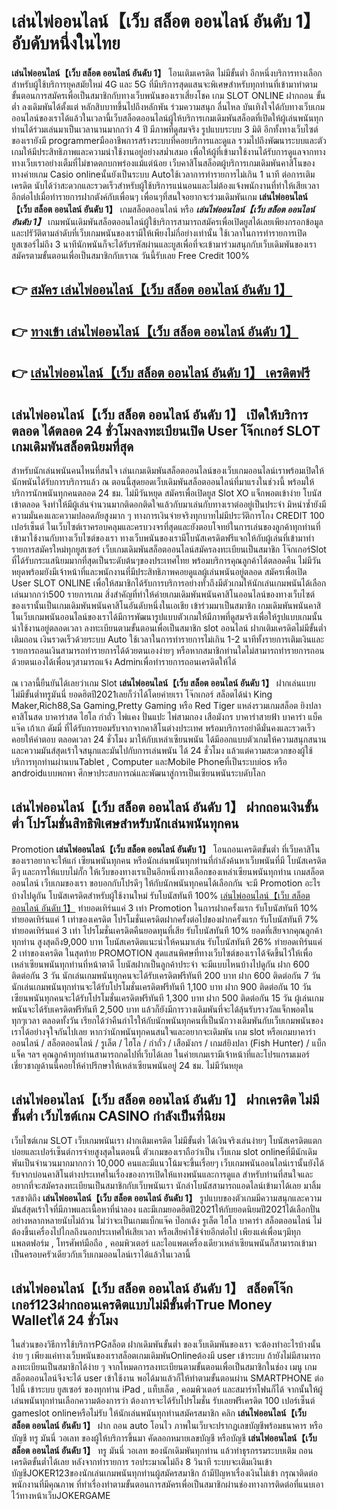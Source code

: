 # เล่นไพ่ออนไลน์【เว็บ สล็อต ออนไลน์ อันดับ 1】  อับดับหนึ่งในไทย 

**เล่นไพ่ออนไลน์【เว็บ สล็อต ออนไลน์ อันดับ 1】** โอนเติมเครดิต ไม่มีขั้นต่ำ  อีกหนึ่งบริการทางเลือกสำหรับผู้ใช้บริการยุคสมัยใหม่ 4G และ 5G ที่มีบริการสุดแสนจะพิเศษสำหรับทุกท่านที่เข้ามาทำตามขั้นตอนการสมัครเพื่อเป็นสมาชิกกับทางเว็บพนันของเราเสี่ยงโชค เกม SLOT ONLINE ฝากถอน ขั้นต่ำ ลงเดิมพันได้ตั้งแต่ หลักสิบบาทขึ้นไปถึงหลักพัน ร่วมความสนุก ลื่นไหล บันเทิงใจได้กับทางเว็บเกมออนไลน์ของเราได้แล้วในเวลานี้เว็บสล็อตออนไลน์ผู้ให้บริการเกมเดิมพันสล็อตที่เปิดให้ผู้เล่นพนันทุกท่านได้ร่วมเล่นมาเป็นเวลานานมากกว่า 4 ปี มีภาพที่ดูสมจริง รูปแบบระบบ 3 มิติ
อีกทั้งทางเว็บไซต์ของเรายังมี programmerมืออาชีพการสร้างระบบที่คอยบริการและดูแล  รวมไปถึงพัฒนาระบบและตัวเกมให้มีประสิทธิภาพและความน่าใช้งานอยู่อย่างสม่ำเสมอ เพื่อให้ผู้ที่เข้ามาใช้งานได้รับการดูแลจากทางทางเว็บเราอย่างเต็มที่ไม่ขาดตกบกพร่องแม้แต่น้อย เว็บคาสิโนสล็อตผู้บริการเกมเดิมพันคาสิโนของทางค่ายเกม Casio onlineนั้นยังเป็นระบบ Autoใช้เวลาการทำรายการไม่เกิน 1 นาที ต่อการเติมเครดิต นับได้ว่าสะดวกและรวดเร็วสำหรับผู้ใช้บริการแน่นอนและไม่ต้องแจ้งพนักงานที่ทำให้เสียเวลาอีกต่อไปเมื่อทำรายการฝากตังค์กับเพื่อนๆ
เพื่อนๆที่สนใจอยากจะร่วมเดิมพันเกม **เล่นไพ่ออนไลน์【เว็บ สล็อต ออนไลน์ อันดับ 1】** เกมสล็อตออนไลน์ หรือ ***เล่นไพ่ออนไลน์【เว็บ สล็อต ออนไลน์ อันดับ 1】*** เกมพนันเดิมพันสล็อตออนไลน์ผู้ใช้บริการสามารถสมัครเพื่อเปิดยูสได้เลยเพียงกรอกข้อมูลและปรัวัติตามลำดับที่เว็บเกมพนันของเรามีให้เพียงไม่กี่อย่างเท่านั้น ใช้เวลาในการทำรายการเปิดยูสเซอร์ไม่ถึง 3 นาทีนักพนันก็จะได้รับรหัสผ่านและยูสเพื่อที่จะเข้ามาร่วมสนุกกับเว็บเดิมพันของเราสมัครตามขั้นตอนเพื่อเป็นสมาชิกกับเราณ วันนี้รับเลย Free Credit 100%

## 👉 [สมัคร เล่นไพ่ออนไลน์【เว็บ สล็อต ออนไลน์ อันดับ 1】](https://archa888.com/)
## 👉 [ทางเข้า เล่นไพ่ออนไลน์【เว็บ สล็อต ออนไลน์ อันดับ 1】](https://archa888.com/)
## 👉 [เล่นไพ่ออนไลน์【เว็บ สล็อต ออนไลน์ อันดับ 1】 เครดิตฟรี](https://archa888.com/)

## เล่นไพ่ออนไลน์【เว็บ สล็อต ออนไลน์ อันดับ 1】 เปิดให้บริการตลอด ได้ตลอด 24 ชั่วโมงลงทะเบียนเปิด User โจ๊กเกอร์ SLOT เกมเดิมพันสล็อตนิยมที่สุด

สำหรับนักเล่นพนันคนไหนที่สนใจ เล่นเกมเดิมพันสล็อตออนไลน์ของเว็บเกมออนไลน์เราพร้อมเปิดให้นักพนันได้รับการบริการแล้ว ณ ตอนนี้สุดยอดเว็บเดิมพันสล็อตออนไลน์ที่มาแรงในช่วงนี้ พร้อมให้บริการนักพนันทุกคนตลอด 24 ชม. ไม่มีวันหยุด สมัครเพื่อเปิดยูส Slot XO แจ็กพอตเข้าง่าย โบนัสเข้าตลอด จึงทำให้มีผู้เล่นจำนวนมากติดอกติดใจแล้วกับมาเล่นกับทางเราต่ออยู่เป็นประจำ มิหนำซ้ำยังมีความมั่นคงและความปลอดภัยสูงมาก ๆ ทางการเงินจ่ายจริงทุกบาทไม่มีประวัติการโกง CREDIT 100 เปอร์เซ็นต์ ในเว็บไซต์เราครอบคลุมและครบวงจรที่สุดและยังตอบโจทย์ในการเล่นของลูกค้าทุกท่านที่เข้ามาใช้งานกับทางเว็บไซต์ของเรา
ทางเว็บพนันของเรามีโบนัสเครดิตฟรีแจกให้กับผู้เล่นที่เข้ามาทำรายการสมัครใหม่ทุกยูสเซอร์ เว็บเกมเดิมพันสล็อตออนไลน์สมัครลงทะเบียนเป็นสมาชิก โจ๊กเกอร์Slot ที่ได้รับกระแสนิยมมากที่สุดเป็นระดับต้นๆของประเทศไทย พร้อมบริการคุณลูกค้าได้ตลอดคืน ไม่มีวันหยุดพร้อมยังมีเจ้าหน้าที่และพนักงานที่มีประสิทธิภาพคอยดูแลผู้เล่นพนันอยู่ตลอด สมัครเพื่อเปิด User SLOT ONLINE เพื่อให้สมาชิกได้รับการบริการอย่างทั่วถึงมีตัวเกมให้นักเล่นเกมพนันได้เลือกเล่นมากกว่า500 รายการเกม
สิ่งสำคัญที่ทำให้ค่ายเกมเดิมพันพนันคาสิโนออนไลน์ของทางเว็บไซต์ของเรานั้นเป็นเกมเดิมพันพนันคาสิโนอันดับหนึ่งในเอเชีย เข้าร่วมมาเป็นสมาชิก  เกมเดิมพันพนันคาสิโนเว็บเกมพนันออนไลน์ของเราได้มีการพัฒนารูปแบบตัวเกมให้มีภาพที่ดูสมจริงเพื่อให้รูปแบบเกมนั้นน่าใช้งานอยู่ตลอดเวลา ลงทะเบียนตามขั้นตอนเพื่อเป็นสมาชิก slot ออนไลน์ ฝากเติมเครดิตไม่มีขั้นต่ำ เติมถอน เงินรวดเร็วด้วยระบบ Auto ใช้เวลาในการทำรายการไม่เกิน 1-2 นาทีทั้งรายการเติมเงินและรายการถอนเงินสามารถทำรายการได้ด้วยตนเองง่ายๆ หรือหากสมาชิกท่านใดไม่สามารถทำรายการถอนด้วยตนเองได้เพื่อนๆสามารถแจ้ง Adminเพื่อทำรายการถอนเครดิตให้ได้

ณ เวลานี้ยืนยันได้เลยว่าเกม Slot **เล่นไพ่ออนไลน์【เว็บ สล็อต ออนไลน์ อันดับ 1】** ฝากเล่นแบบไม่มีขั้นต่ำทรูมันนี่ ยอดฮิตปี2021เลยก็ว่าได้โดยค่ายเรา โจ๊กเกอร์ สล็อตได้นำ  King Maker,Rich88,Sa Gaming,Pretty Gaming หรือ Red Tiger แหล่งรวมเกมสล็อต ยิงปลา คาสิโนสด บาคาร่าสด ไฮโล กำถั่ว ไพ่แคง ปั่นแปะ ไพ่สามกอง เสือมังกร บาคาร่าสายฟ้า บาคาร่า แบ็คแจ๊ค เก้าเก ดัมมี่ ที่ได้รับการยอมรับจากจากคาสิโนต่างประเทศ พร้อมบริการอย่าดีมั่นคงและรวดเร็วคอยให้คำตอบ ตลอดเวลา 24 ชั่วโมง มาให้กับเหล่าเซียนพนัน ได้มีออกแบบตัวเกมให้ความสนุกสนานและความมันส์สุดเร้าใจสนุกและมันไปกับการเล่นพนัน ได้ 24 ชั่วโมง แล้วแต่ความสะดวกของผู้ใช้บริการทุกท่านผ่านบนTablet , Computer และMobile Phoneที่เป็นระบบios หรือ androidแบบพกพา ศึกษาประสบการณ์และพัฒนาสู่การเป็นเซียนพนันระบดับโลก

## เล่นไพ่ออนไลน์【เว็บ สล็อต ออนไลน์ อันดับ 1】 ฝากถอนเงินขั้นต่ำ โปรโมชั่นสิทธิพิเศษสำหรับนักเล่นพนันทุกคน

 Promotion  **เล่นไพ่ออนไลน์【เว็บ สล็อต ออนไลน์ อันดับ 1】** โอนถอนเครดิตขั้นต่ำ ที่เว็บคาสิโนของเราอยากจะให้แก่  เซียนพนันทุกคน หรือนักเล่นพนันทุกท่านที่กำลังค้นหาเว็บพนันที่มี โบนัสเครดิตดีๆ และการให้แบบไม่กั๊ก ให้เว็บของทางเราเป็นอีกหนึ่งทางเลือกของเหล่าเซียนพนันทุกท่าน เกมสล็อตออนไลน์ เว็บเกมของเรา ขอบอกกับโปรดีๆ ให้กับนักพนันทุกคนได้เลือกกัน จะมี Promotion อะไรบ้างไปดูกัน
โบนัสเครดิตสำหรับผู้ใช้งานใหม่ รับโบนัสทันที 100% [เล่นไพ่ออนไลน์【เว็บ สล็อต ออนไลน์ อันดับ 1】](https://archa888.com/) ทำยอดเทิร์นแค่ 3 เท่า
 Promotion ในการฝากครั้งแรก รับโบนัสทันที 10% ทำยอดเทิร์นแค่ 1 เท่าของเครดิต
โปรโมชั่นเครดิตฝากครั้งต่อไปของฝากครั้งแรก รับโบนัสทันที 7% ทำยอดเทิร์นแค่ 3 เท่า
โปรโมชั่นเครดิตคืนยอดทุนที่เสีย รับโบนัสทันที 10% ยอดที่เสียจากคุณลูกค้าทุกท่าน สูงสุดถึง9,000 บาท
โบนัสเครดิตแนะนำให้คนมาเล่น รับโบนัสทันที 26% ทำยอดเทิร์นแค่ 2 เท่าของเครดิต
ในสุดท้าย PROMOTION สุดแสนพิศษที่ทางเว็บไซต์ของเราได้จัดขึ้นไว้ให้เพื่อเหล่าเซียนพนันทุกท่านที่หน้าตาดี โบนัสฝากเป็นลูกค้าประจำ จะมีแบบไหนบ้างไปดูกัน
ฝาก 600 ติดต่อกัน 3 วัน นักเล่นเกมพนันทุกคนจะได้รับเครดิตฟรีทันที 200 บาท
ฝาก 600 ติดต่อกัน 7 วัน นักเล่นเกมพนันทุกท่านจะได้รับโปรโมชั่นเครดิตฟรีทันที 1,100 บาท
ฝาก 900 ติดต่อกัน 10 วัน เซียนพนันทุกคนจะได้รับโปรโมชั่นเครดิตฟรีทันที 1,300 บาท
ฝาก 500 ติดต่อกัน 15 วัน ผู้เล่นเกมพนันจะได้รับเครดิตฟรีทันที 2,500 บาท
แล้วก็ยังมีการวางเดิมพันที่จะได้ลุ้นรับรางวัลแจ็กพอตในทุกๆเวลา ตลอดทั้งวัน เรียกได้ว่าคืนกำไรให้กับนักพนันทุกคนที่เป็นนักวางเดิมพันกับเว็บเกมพนันของเราได้อย่างจุใจกันไปเลย หากว่านักพนันทุกคนสนใจและอยากจะเดิมพัน เกม slot  หรือเกมบาคาร่าออนไลน์ / สล็อตออนไลน์ / รูเล็ต / ไฮโล / กำถั่ว / เสือมังกร / เกมส์ยิงปลา (Fish Hunter) / แบ็กแจ็ค ฯลฯ คุณลูกค้าทุกท่านสามารถกดไปที่เว็บได้เลย ในค่ายเกมเรามีเจ้าหน้าที่และโปรแกรมเมอร์เชี่ยวชาญด้านนี้คอยให้คำปรึกษาให้เหล่าเซียนพนันอยู่ 24 ชม. ไม่มีวันหยุด

## เล่นไพ่ออนไลน์【เว็บ สล็อต ออนไลน์ อันดับ 1】 ฝากเครดิต ไม่มีขั้นต่ำ  เว็บไซต์เกม CASINO กำลังเป็นที่นิยม

เว็บไซต์เกม SLOT เว็บเกมพนันเรา ฝากเติมเครดิต ไม่มีขั้นต่ำ ได้เงินจริงเล่นง่ายๆ โบนัสเครดิตแตกบ่อยและเปอร์เซ็นต์การจ่ายสูงสุดในตอนนี้ ตัวเกมของเราถือว่าเป็น เว็บเกม slot onlineที่มีนักเดิมพันเป็นจำนวนมากมากกว่า 10,000 คนและมีแนวโน้มจะขึ้นเรื่อยๆ เว็บเกมพนันออนไลน์เรานั้นยังได้รับจากบ่อนคาสิโนต่างประเทศในเรื่องของการเปิดให้แทงพนันและการดูแล สำหรับท่านที่สนใจและอยากที่จะสมัครลงทะเบียนเป็นสมาชิกกับเว็บพนันเรา นักล่าโบนัสสามารถแอดไลน์เข้ามาได้เลย
	มาลิ้มรสชาติถึง **เล่นไพ่ออนไลน์【เว็บ สล็อต ออนไลน์ อันดับ 1】** รูปแบบของตัวเกมมีความสนุกและความมันส์สุดเร้าใจที่มีภาพและเนื้อหาที่น่าลอง และมีเกมยอดฮิตปี2021ให้กับยอดนิยมปี2021ได้เลือกปั่นอย่างหลากหลายนับไม่ถ้วน  ไม่ว่าจะเป็นเกมแบ็กแจ๊ค ป๊อกเด้ง รูเล็ต ไฮโล บาคาร่า สล็อตออนไลน์ ไม่ต้องขึ้นเครื่องไปไกลถึงนอกประเทศให้เสียเวลา หรือเสียค่าใช้จ่ายอีกต่อไป เพียงแค่เพื่อนๆมีทุกแพลตฟอร์ม , โทรศัพท์มือถือ , คอมพิวเตอร์ และไอแพดเครื่องเดียวเหล่าเซียนพนันก็สามารถเข้ามาเป็นครอบครัวเดียวกับเว็บเกมออนไลน์เราได้แล้วในเวลานี้

## เล่นไพ่ออนไลน์【เว็บ สล็อต ออนไลน์ อันดับ 1】 สล็อตโจ๊กเกอร์123ฝากถอนเครดิตแบบไม่มีขั้นต่ำTrue Money Walletได้ 24 ชั่วโมง

ในส่วนของวิธีการใช้บริการPGสล็อต ฝากเดิมพันขั้นต่ำ ของเว็บเดิมพันของเรา จะต้องทำอะไรบ้างนั้น ง่าย ๆ เพียงแค่ทางเว็บพนันของเราสล็อตเกมเดิมพันOnlineต้องมี user เข้าระบบ ถ้ายังไม่มีสามารถลงทะเบียนเป็นสมาชิกได้ง่าย ๆ จากโหมดการลงทะเบียนตามขั้นตอนเพื่อเป็นสมาชิกในช่อง เมนู เกมสล็อตออนไลน์จึงจะได้ user เข้าใช้งาน พอได้มาแล้วก็ให้ทำตามขั้นตอนผ่าน SMARTPHONE ต่อไปนี้
เข้าระบบ ยูสเซอร์  ของทุกท่าน iPad , แท็บเล็ต , คอมพิวเตอร์ และสมาร์ทโฟนก็ได้
จากนั้นให้ผู้เล่นพนันทุกท่านเลือกความต้องการว่า ต้องการจะได้รับโปรโมชั่น รับเลยฟรีเครดิต 100 เปอร์เซ็นต์  gameslot onlineหรือไม่รับ
ให้นักเล่นพนันทุกท่านสมัครสมาชิก คลิก **เล่นไพ่ออนไลน์【เว็บ สล็อต ออนไลน์ อันดับ 1】** ฝาก ถอน auto โอนไว ภาพในเว็บจะปรากฏเลขบัญชีพร้อมธนาคาร หรือบัญชี ทรู มันนี่ วอเลท ของผู้ให้บริการขึ้นมา
คัดลอกหมายเลขบัญชี หรือบัญชี **เล่นไพ่ออนไลน์【เว็บ สล็อต ออนไลน์ อันดับ 1】** ทรู มันนี่ วอเลท ของนักเดิมพันทุกท่าน แล้วทำธุรกรรมระบบเติม ถอนเครดิตขั้นต่ำได้เลย
หลังจากทำรายการ รอประมาณไม่ถึง 8 วินาที ระบบจะเติมเงินเข้าบัญชีJOKER123ของนักเล่นเกมพนันทุกท่านผู้สมัครสมาชิก
ถ้ามีปัญหาเรื่องเงินไม่เข้า กรุณาติดต่อพนักงานที่มีคุณภาพ ที่ทำเรื่องทำตามขั้นตอนการสมัครเพื่อเป็นสมาชิกผ่านช่องทางการติดต่อที่แนบเอาไว้ทางหน้าเว็บJOKERGAME


